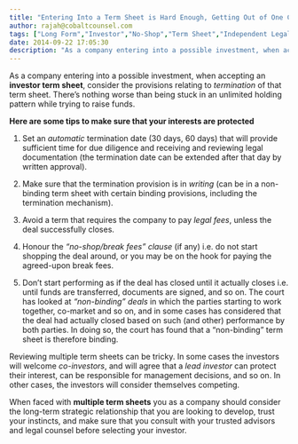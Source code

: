 ```yaml
---
title: "Entering Into a Term Sheet is Hard Enough, Getting Out of One Can be Even Harder"
author: rajah@cobaltcounsel.com
tags: ["Long Form","Investor","No-Shop","Term Sheet","Independent Legal Advice","Costs and Expenses","Start-up","Mergers and Acquisition","Rajah","Share Purchase Agreement","Investor Term Sheet","Memorandum of Understanding"]
date: 2014-09-22 17:05:30
description: "As a company entering into a possible investment, when accepting an investor term sheet, consider the provisions relating to termination of that term sheet.  There’s nothing worse than being stuck in..."
---
```


As a company entering into a possible investment, when accepting an **investor term sheet**, consider the provisions relating to *termination* of that term sheet. There’s nothing worse than being stuck in an unlimited holding pattern while trying to raise funds.

**Here are some tips to make sure that your interests are protected**

1. Set an *automatic* termination date (30 days, 60 days) that will provide sufficient time for due diligence and receiving and reviewing legal documentation (the termination date can be extended after that day by written approval).

2. Make sure that the termination provision is in *writing* (can be in a non-binding term sheet with certain binding provisions, including the termination mechanism).

3. Avoid a term that requires the company to pay *legal fees*, unless the deal successfully closes.

4. Honour the *“no-shop/break fees” clause* (if any) i.e. do not start shopping the deal around, or you may be on the hook for paying the agreed-upon break fees.

5. Don’t start performing as if the deal has closed until it actually closes i.e. until funds are transferred, documents are signed, and so on.  The court has looked at *“non-binding” deals* in which the parties starting to work together, co-market and so on, and in some cases has considered that the deal had actually closed based on such (and other) performance by both parties. In doing so, the court has found that a “non-binding” term sheet is therefore binding.

Reviewing multiple term sheets can be tricky. In some cases the investors will welcome *co-investors*, and will agree that a *lead investor* can protect their interest, can be responsible for management decisions, and so on. In other cases, the investors will consider themselves competing.

When faced with **multiple term sheets** you as a company should consider the long-term strategic relationship that you are looking to develop, trust your instincts, and make sure that you consult with your trusted advisors and legal counsel before selecting your investor.
